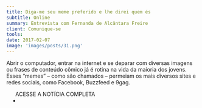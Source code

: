```yaml
---
title: Diga-me seu meme preferido e lhe direi quem és
subtitle: Online
summary: Entrevista com Fernanda de Alcântara Freire
client: Comunique-se
tools: 
date: 2017-02-07
image: 'images/posts/31.png'
---
```


Abrir o computador, entrar na internet e se deparar com diversas imagens ou frases de conteúdo cômico já é rotina na vida da maioria dos jovens. Esses “memes” – como são chamados – permeiam os mais diversos sites e redes sociais, como Facebook, Buzzfeed e 9gag.

<div class="post__share"><ul class="share__list list-reset">ACESSE A NOTÍCIA COMPLETA<li class="share__item" style="margin-left: 10px"><a class="share__link share__facebook" style="background: #fa5657" href="http://portal.comunique-se.com.br/diga-me-seu-meme-preferido-e-lhe-direi-quem-es/" 
onclick=window.open(this.href, 'pop-up', 'left=20,top=20,width=500,height=500,toolbar=1,resizable=0'); return false;" title="Link" rel="nofollow"><i class="fa-solid fa-link"></i></a></li></ul></div>
<!-- <div class="gallery-box"><div class="gallery"><img src="/clipping/images/example-1.jpg" loading="lazy" alt="Project"><img src="/clipping/images/example-2.jpg" loading="lazy" alt="Project"></div><em>Gallery / <a href="https://www.freepik.com/" target="_blank">Freepic</a></em></div> -->
